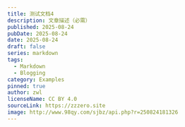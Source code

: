 ```yaml
---
title: 测试文档4
description: 文章描述（必需）
published: 2025-08-24
pubDate: 2025-08-24
date: 2025-08-24
draft: false
series: markdown
tags:
  - Markdown
  - Blogging
category: Examples
pinned: true
author: zwl
licenseName: CC BY 4.0
sourceLink: https://zzzero.site
image: http://www.98qy.com/sjbz/api.php?r=250824181326
---
```

